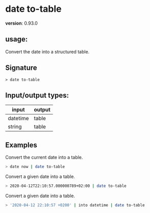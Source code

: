 # date to-table

**version**: 0.93.0

## **usage**:

Convert the date into a structured table.

## Signature

`> date to-table `

## Input/output types:

| input    | output |
| -------- | ------ |
| datetime | table  |
| string   | table  |

## Examples

Convert the current date into a table.

```bash
> date now | date to-table
```

Convert a given date into a table.

```bash
> 2020-04-12T22:10:57.000000789+02:00 | date to-table
```

Convert a given date into a table.

```bash
> '2020-04-12 22:10:57 +0200' | into datetime | date to-table
```
